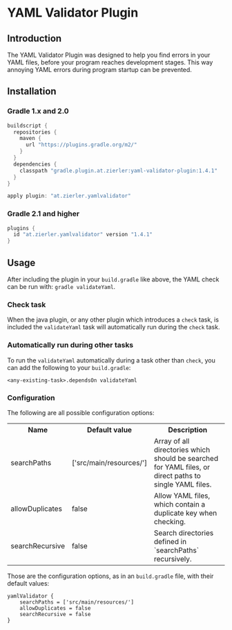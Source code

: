 # YAML Validator Plugin

## Introduction

The YAML Validator Plugin was designed to help you find errors in your YAML files, before your program reaches development stages. This way annoying YAML errors during program startup can be prevented.

## Installation

### Gradle 1.x and 2.0

```groovy
buildscript {
  repositories {
    maven {
      url "https://plugins.gradle.org/m2/"
    }
  }
  dependencies {
    classpath "gradle.plugin.at.zierler:yaml-validator-plugin:1.4.1"
  }
}

apply plugin: "at.zierler.yamlvalidator"
```

### Gradle 2.1 and higher

```groovy
plugins {
  id "at.zierler.yamlvalidator" version "1.4.1"
}
```

## Usage

After including the plugin in your `build.gradle` like above, the YAML check can be run with: `gradle validateYaml`.

### Check task

When the java plugin, or any other plugin which introduces a `check` task, is included the `validateYaml` task will automatically run during the `check` task.

### Automatically run during other tasks

To run the `validateYaml` automatically during a task other than `check`, you can add the following to your `build.gradle`:

    <any-existing-task>.dependsOn validateYaml

### Configuration

The following are all possible configuration options:

<table border="0">
	<tr>
		<th>Name</th>
		<th>Default value</th>
		<th>Description</th>
	</tr>
	<tr>
		<td>searchPaths</td>
		<td>['src/main/resources/']</td>
		<td>Array of all directories which should be searched for YAML files, or direct paths to single YAML files.</td>
	</tr>
	<tr>
		<td>allowDuplicates</td>
		<td>false</td>
		<td>Allow YAML files, which contain a duplicate key when checking.</td>
	</tr>
	<tr>
		<td>searchRecursive</td>
		<td>false</td>
		<td>Search directories defined in `searchPaths` recursively.</td>
	</tr>
</table>

Those are the configuration options, as in an `build.gradle` file, with their default values:

```
yamlValidator {
    searchPaths = ['src/main/resources/']
    allowDuplicates = false
    searchRecursive = false
}
```
